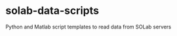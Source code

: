 solab-data-scripts
==================

Python and Matlab script templates to read data from SOLab servers
